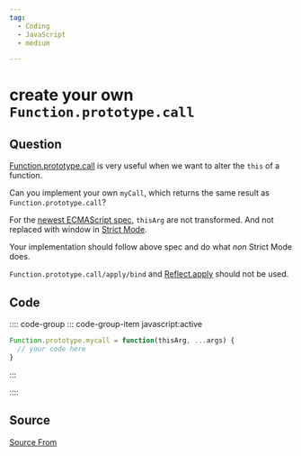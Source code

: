 ```yaml
---
tag:
  - Coding
  - JavaScript
  - medium

---
```

  
# create your own `Function.prototype.call`

## Question
[Function.prototype.call](https://tc39.es/ecma262/#sec-function.prototype.call) is very useful when we want to alter the `this` of a function.

Can you implement your own `myCall`, which returns the same result as `Function.prototype.call`?

For the [newest ECMAScript spec](https://tc39.es/ecma262/#sec-function.prototype.call), `thisArg` are not transformed. And not replaced with window in [Strict Mode](https://developer.mozilla.org/en-US/docs/Web/JavaScript/Reference/Strict_mode).

Your implementation should follow above spec and do what _non_ Strict Mode does.

`Function.prototype.call/apply/bind` and [Reflect.apply](https://developer.mozilla.org/zh-CN/docs/Web/JavaScript/Reference/Global_Objects/Reflect/apply) should not be used.

## Code
:::: code-group
::: code-group-item javascript:active
```javascript
Function.prototype.mycall = function(thisArg, ...args) {
  // your code here
}
```
:::
    
::::



##  Source
[Source From](https://bigfrontend.dev/problem/create-call-method)

  